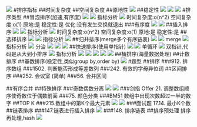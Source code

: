 ![](.z_01_算法_类别_排序_images/594b41e9.png)
#排序指标
##时间复杂度
##空间复杂度
##原地性
![](.z_01_算法_类别_排序_images/af30e4a6.png)
##稳定性
![](.z_01_算法_类别_排序_images/6285ac81.png)
![](.z_01_算法_类别_排序_images/33a6da55.png)
![](.z_01_算法_类别_排序_images/defc6dab.png)
#排序类型
##冒泡排序(加速,有序度)
![](.z_01_算法_类别_排序_images/1627357b.png)
![](.z_01_算法_类别_排序_images/fda1ed33.png)
指标分析
![](.z_01_算法_类别_排序_images/37c8a633.png)
时间复杂度:o(n^2)
空间复杂度:o(1)
原地:是
稳定性:是
优化:没有发生交换就退出
###有序度
![](.z_01_算法_类别_排序_images/aef45496.png)
![](.z_01_算法_类别_排序_images/6f17868e.png)
##插入排序
![](.z_01_算法_类别_排序_images/4578bfe0.png)
![](.z_01_算法_类别_排序_images/1f7eee80.png)
指标分析
![](.z_01_算法_类别_排序_images/93a5fb68.png)
时间复杂度:o(n^2)
空间复杂度:o(1)
原地:是
稳定性:是
##选择排序
![](.z_01_算法_类别_排序_images/ef261a52.png)
![](.z_01_算法_类别_排序_images/3990f4a4.png)
指标分析
![](.z_01_算法_类别_排序_images/5fa7d1bd.png)
##归并排序(merge多个有序链表)
![](.z_01_算法_类别_排序_images/f48e33e5.png)
![](.z_01_算法_类别_排序_images/3b5872a7.png)
merge
![](.z_01_算法_类别_排序_images/161f2522.png)
指标分析
![](.z_01_算法_类别_排序_images/67f5927a.png)
分治
![](.z_01_算法_类别_排序_images/a3d79538.png)
![](.z_01_算法_类别_排序_images/2d54e877.png)
![](.z_01_算法_类别_排序_images/0262a365.png)
##快速排序(使用单指针)
![](.z_01_算法_类别_排序_images/833ec5c1.png)
![](.z_01_算法_类别_排序_images/4817ba3a.png)
单循环
![](.z_01_算法_类别_排序_images/307cacb5.png)
双指针,代码是从大到小排序
![](.z_01_算法_类别_排序_images/8aca430b.png)
指标分析
![](.z_01_算法_类别_排序_images/37fa26bf.png)
![](.z_01_算法_类别_排序_images/f95308e6.png)
![](.z_01_算法_类别_排序_images/80c4e48f.png)
![](.z_01_算法_类别_排序_images/e0c422b1.png)
![](.z_01_算法_类别_排序_images/f4b4498f.png)
##桶排序(海量数据处理)
##计数排序
##基数排序(稳定性,类似group by,order by)
![](.z_01_算法_类别_排序_images/cbcf8794.png)
#题型
##排序
###912. 排序数组
[](https://leetcode-cn.com/problems/sort-an-array/)
###1502. 判断能否形成等差数列
###242. 有效的字母异位词
##区间排序
###252. 会议室 (简单)
###56. 合并区间

##有序合并
[](https://leetcode-cn.com/problems/sorted-merge-lcci/)
##特殊排序
###奇数偶数分离
![](.z_01_算法_类别_排序_images/3326f3bc.png)
![](.z_01_算法_类别_排序_images/00e24561.png)
###剑指 Offer 21. 调整数组顺序使奇数位于偶数前面
###75. 颜色分类
[](https://leetcode-cn.com/problems/sort-colors/)
###BM51 数组中出现次数超过一半的数字
[](https://www.nowcoder.com/practice/e8a1b01a2df14cb2b228b30ee6a92163?tpId=295&tqId=23271&ru=/exam/oj&qru=/ta/format-top101/question-ranking&sourceUrl=%2Fexam%2Foj)
##TOP K
###215.数组中的第K个最大元素
[](https://leetcode-cn.com/problems/kth-largest-element-in-an-array/)
![](.z_01_算法_类别_排序_images/6d768ad8.png)
![](.z_01_算法_类别_排序_images/e46430a9.png)
###面试题 17.14. 最小K个数
[](https://leetcode-cn.com/problems/smallest-k-lcci/)
##链表排序
###147.链表进行插入排序
[](https://leetcode-cn.com/problems/insertion-sort-list/)
![](.z_01_算法_类别_排序_images/3dc18645.png)
###148. 排序链表
[](https://leetcode-cn.com/problems/sort-list/)
##排序预处理
排序再处理,hash
![](.z_01_算法_类别_排序_images/8a9c70f4.png)
